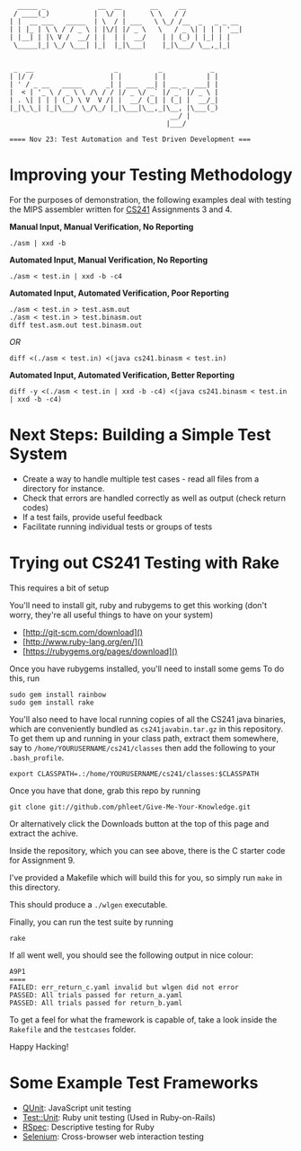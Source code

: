       _____ _             __  __       __     __              
     / ____(_)           |  \/  |      \ \   / /              
    | |  __ ___   _____  | \  / | ___   \ \_/ /__  _   _ _ __ 
    | | |_ | \ \ / / _ \ | |\/| |/ _ \   \   / _ \| | | | '__|
    | |__| | |\ V /  __/ | |  | |  __/    | | (_) | |_| | |   
     \_____|_| \_/ \___| |_|  |_|\___|    |_|\___/ \__,_|_|   
                                                              
                                                              
     _  __                    _          _            _ 
    | |/ /                   | |        | |          | |
    | ' / _ __   _____      _| | ___  __| | __ _  ___| |
    |  < | '_ \ / _ \ \ /\ / / |/ _ \/ _` |/ _` |/ _ \ |
    | . \| | | | (_) \ V  V /| |  __/ (_| | (_| |  __/_|
    |_|\_\_| |_|\___/ \_/\_/ |_|\___|\__,_|\__, |\___(_)
                                            __/ |       
                                           |___/        

    ==== Nov 23: Test Automation and Test Driven Development ===

Improving your Testing Methodology
==================================
For the purposes of demonstration, the following examples deal with testing 
the MIPS assembler written for [CS241][] Assignments 3 and 4.


**Manual Input, Manual Verification, No Reporting**

    ./asm | xxd -b

**Automated Input, Manual Verification, No Reporting**

    ./asm < test.in | xxd -b -c4

**Automated Input, Automated Verification, Poor Reporting**

    ./asm < test.in > test.asm.out
    ./asm < test.in > test.binasm.out
    diff test.asm.out test.binasm.out

*OR*
  
    diff <(./asm < test.in) <(java cs241.binasm < test.in)

**Automated Input, Automated Verification, Better Reporting**

    diff -y <(./asm < test.in | xxd -b -c4) <(java cs241.binasm < test.in | xxd -b -c4)
 
[CS241]: http://www.student.cs.uwaterloo.ca/~cs241/

Next Steps: Building a Simple Test System
=========================================
* Create a way to handle multiple test cases - read all files from a directory for instance.
* Check that errors are handled correctly as well as output (check return codes)
* If a test fails, provide useful feedback
* Facilitate running individual tests or groups of tests

Trying out CS241 Testing with Rake
==================================

This requires a bit of setup

You'll need to install git, ruby and rubygems to get this working (don't worry, they're all
useful things to have on your system)

* [http://git-scm.com/download]()
* [http://www.ruby-lang.org/en/]()
* [https://rubygems.org/pages/download]()

Once you have rubygems installed, you'll need to install some gems
To do this, run

    sudo gem install rainbow
    sudo gem install rake

You'll also need to have local running copies of all the CS241 java binaries, which are
conveniently bundled as `cs241javabin.tar.gz` in this repository. 
To get them up and running in your class path, extract them somewhere, say to `/home/YOURUSERNAME/cs241/classes` then add the following
to your `.bash_profile`.

    export CLASSPATH=.:/home/YOURUSERNAME/cs241/classes:$CLASSPATH

Once you have that done, grab this repo by running

    git clone git://github.com/phleet/Give-Me-Your-Knowledge.git

Or alternatively click the Downloads button at the top of this page and extract the achive.

Inside the repository, which you can see above, there is the C starter code for Assignment 9.

I've provided a Makefile which will build this for you, so simply run `make` in this directory.

This should produce a `./wlgen` executable.

Finally, you can run the test suite by running

    rake

If all went well, you should see the following output in nice colour:

    A9P1
    ====
    FAILED: err_return_c.yaml invalid but wlgen did not error
    PASSED: All trials passed for return_a.yaml
    PASSED: All trials passed for return_b.yaml

To get a feel for what the framework is capable of, take a look inside the `Rakefile` and the `testcases` folder.

Happy Hacking!

Some Example Test Frameworks
============================
* [QUnit][]: JavaScript unit testing
* [Test::Unit][]: Ruby unit testing (Used in Ruby-on-Rails)
* [RSpec][]: Descriptive testing for Ruby
* [Selenium][]: Cross-browser web interaction testing

[QUnit]: http://docs.jquery.com/Qunit 
[Test::Unit]: http://apidock.com/ruby/Test/Unit
[RSPec]: http://rspec.info/
[Selenium]: http://seleniumhq.org/
